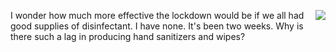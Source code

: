 <img src="http://scripting.com/images/2020/03/26/purell.png" border="0" align="right">I wonder how much more effective the lockdown would be if we all had good supplies of disinfectant. I have none. It's been two weeks. Why is there such a lag in producing hand sanitizers and wipes?

